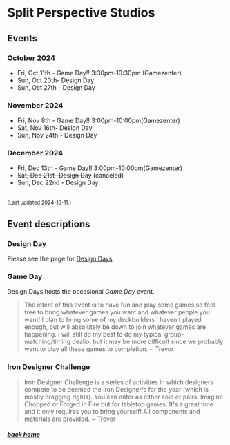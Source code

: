 # Split Perspective Studios

## Events

### October 2024

- Fri, Oct 11th - Game Day!! 3:30pm-10:30pm (Gamezenter)
- Sun, Oct 20th- Design Day
- Sun, Oct 27th - Design Day

### November 2024

- Fri, Nov 8th - Game Day!! 3:00pm-10:00pm(Gamezenter)
- Sat, Nov 16th- Design Day
- Sun, Nov 24th - Design Day

### December 2024

- Fri, Dec 13th - Game Day!! 3:00pm-10:00pm(Gamezenter)
- ~~Sat, Dec 21st- Design Day~~ (canceled)
- Sun, Dec 22nd - Design Day

<br/><small>(Last updated 2024-10-11.)</small><br/>


## Event descriptions

### Design Day

Please see the page for [Design Days](days).


### Game Day

Design Days hosts the occasional *Game Day* event.

> The intent of this event is to have fun and play some games so feel free to bring whatever games you want and whatever people you want! I plan to bring some of my deckbuilders I haven't played enough, but will absolutely be down to join whatever games are happening. I will still do my best to do my typical group-matching/timing dealio, but it may be more difficult since we probably want to play all these games to completion.
> ~ Trevor

### Iron Designer Challenge

> Iron Designer Challenge is a series of activities in which designers compete to be deemed the Iron Designer/s for the year (which is mostly bragging rights). You can enter as either solo or pairs. Imagine Chopped or Forged in Fire but for tabletop games. It's a great time and it only requires you to bring yourself! All components and materials are provided.
> ~ Trevor


##### [back home](/)
